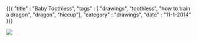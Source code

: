 {{{
    "title"    : "Baby Toothless",
    "tags"     : [ "drawings", "toothless", 
    "how to train a dragon", "dragon", "hiccup"],
    "category" : "drawings",
    "date"     : "11-1-2014"
}}}

<img src="../img/posts/toothless.jpg"/>
